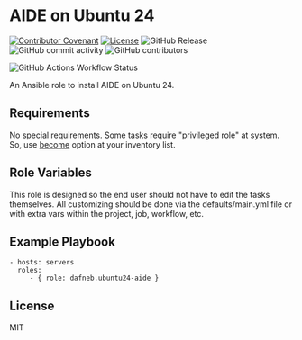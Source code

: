 AIDE on Ubuntu 24
=================

[![Contributor Covenant](https://img.shields.io/badge/Contributor%20Covenant-2.1-4baaaa.svg)](https://github.com/dafneb/.github/blob/main/.github/CODE_OF_CONDUCT.md) 
[![License](https://img.shields.io/badge/License-MIT-4baaaa.svg)](https://github.com/dafneb/.github/blob/main/LICENSE)
![GitHub Release](https://img.shields.io/github/v/release/dafneb/ansible-role-ubuntu24-aide)
![GitHub commit activity](https://img.shields.io/github/commit-activity/w/dafneb/ansible-role-ubuntu24-aide)
![GitHub contributors](https://img.shields.io/github/contributors/dafneb/ansible-role-ubuntu24-aide)

![GitHub Actions Workflow Status](https://img.shields.io/github/actions/workflow/status/dafneb/ansible-role-ubuntu24-aide/ansible-lint.yml?label=ansible-lint)

An Ansible role to install AIDE on Ubuntu 24.

Requirements
------------

No special requirements. Some tasks require "privileged role" at system. So, use [become](https://docs.ansible.com/ansible/latest/playbook_guide/playbooks_privilege_escalation.html#using-become) option at your inventory list.

Role Variables
--------------

This role is designed so the end user should not have to edit the tasks themselves. All customizing should be done via the defaults/main.yml file or with extra vars within the project, job, workflow, etc.

Example Playbook
----------------

    - hosts: servers
      roles:
         - { role: dafneb.ubuntu24-aide }

License
-------

MIT

